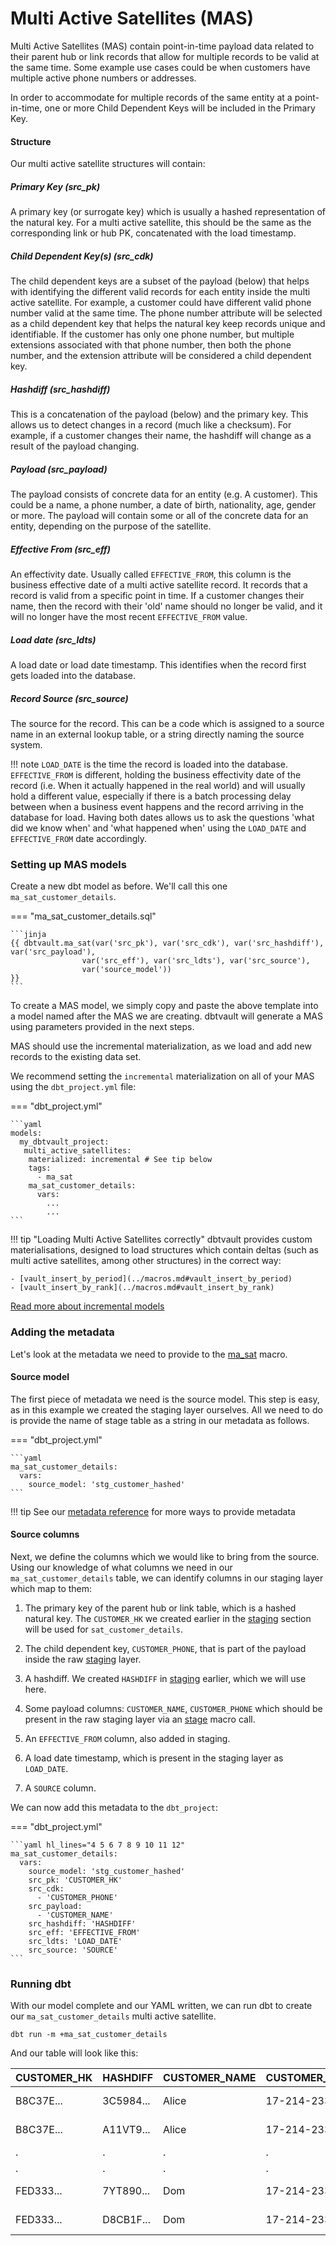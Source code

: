 # Multi Active Satellites (MAS)

Multi Active Satellites (MAS) contain point-in-time payload data related to their parent hub or link records that
allow for multiple records to be valid at the same time. Some example use cases could be when customers have multiple active 
phone numbers or addresses. 

In order to accommodate for multiple records of the same entity at a point-in-time, one or more Child Dependent Keys 
will be included in the Primary Key. 

#### Structure

Our multi active satellite structures will contain:

##### Primary Key (src_pk)
A primary key (or surrogate key) which is usually a hashed representation of the natural key.
For a multi active satellite, this should be the same as the corresponding link or hub PK, concatenated with the load timestamp.

##### Child Dependent Key(s) (src_cdk)
The child dependent keys are a subset of the payload (below) that helps with identifying the different valid records 
for each entity inside the multi active satellite. For example, a customer could have different valid phone number valid
at the same time. The phone number attribute will be selected as a child dependent key that helps the natural key keep 
records unique and identifiable. If the customer has only one phone number, but multiple extensions associated with that 
phone number, then both the phone number, and the extension attribute will be considered a child dependent key. 

##### Hashdiff (src_hashdiff)
This is a concatenation of the payload (below) and the primary key. This allows us to 
detect changes in a record (much like a checksum). For example, if a customer changes their name, the hashdiff 
will change as a result of the payload changing. 

##### Payload (src_payload)
The payload consists of concrete data for an entity (e.g. A customer). This could be
a name, a phone number, a date of birth, nationality, age, gender or more. The payload will contain some or all of the
concrete data for an entity, depending on the purpose of the satellite. 

##### Effective From (src_eff)
An effectivity date. Usually called `EFFECTIVE_FROM`, this column is the business effective date of a multi active
satellite record. It records that a record is valid from a specific point in time.
If a customer changes their name, then the record with their 'old' name should no longer be valid, and it will no 
longer have the most recent `EFFECTIVE_FROM` value. 

##### Load date (src_ldts)
A load date or load date timestamp. This identifies when the record first gets loaded into the database.

##### Record Source (src_source)
The source for the record. This can be a code which is assigned to a source name in an external lookup table, 
or a string directly naming the source system.

!!! note
    `LOAD_DATE` is the time the record is loaded into the database. `EFFECTIVE_FROM` is different, 
    holding the business effectivity date of the record (i.e. When it actually happened in the real world) and will usually 
    hold a different value, especially if there is a batch processing delay between when a business event happens and the 
    record arriving in the database for load. Having both dates allows us to ask the questions 'what did we know when' 
    and 'what happened when' using the `LOAD_DATE` and `EFFECTIVE_FROM` date accordingly. 

### Setting up MAS models

Create a new dbt model as before. We'll call this one `ma_sat_customer_details`.

=== "ma_sat_customer_details.sql"

    ```jinja
    {{ dbtvault.ma_sat(var('src_pk'), var('src_cdk'), var('src_hashdiff'), var('src_payload'),
                    var('src_eff'), var('src_ldts'), var('src_source'),
                    var('source_model'))                                   }}
    ```

To create a MAS model, we simply copy and paste the above template into a model named after the MAS we
are creating. dbtvault will generate a MAS using parameters provided in the next steps.

MAS should use the incremental materialization, as we load and add new records to the existing data set. 

We recommend setting the `incremental` materialization on all of your MAS using the `dbt_project.yml` file:

=== "dbt_project.yml"

    ```yaml
    models:
      my_dbtvault_project:
       multi_active_satellites:
        materialized: incremental # See tip below
        tags:
          - ma_sat
        ma_sat_customer_details:
          vars:
            ...
            ...
    ```

!!! tip "Loading Multi Active Satellites correctly"
    dbtvault provides custom materialisations, designed to load structures which contain deltas (such as multi active satellites, among other structures) 
    in the correct way:
    
    - [vault_insert_by_period](../macros.md#vault_insert_by_period)
    - [vault_insert_by_rank](../macros.md#vault_insert_by_rank)

[Read more about incremental models](https://docs.getdbt.com/docs/building-a-dbt-project/building-models/configuring-incremental-models/)

### Adding the metadata

Let's look at the metadata we need to provide to the [ma_sat](../macros.md#ma_sat) macro.

#### Source model

The first piece of metadata we need is the source model. This step is easy, as in this example we created the 
staging layer ourselves.  All we need to do is provide the name of stage table as a string in our metadata 
as follows.

=== "dbt_project.yml"

    ```yaml
    ma_sat_customer_details:
      vars:
        source_model: 'stg_customer_hashed'
    ```

!!! tip
    See our [metadata reference](../metadata.md#multi-active-satellites-mas) for more ways to provide metadata

#### Source columns

Next, we define the columns which we would like to bring from the source.
Using our knowledge of what columns we need in our ```ma_sat_customer_details``` table, we can identify columns in our
staging layer which map to them:

1. The primary key of the parent hub or link table,  which is a hashed natural key. 
The `CUSTOMER_HK` we created earlier in the [staging](tut_staging.md) section will be used for `sat_customer_details`.

2. The child dependent key, `CUSTOMER_PHONE`, that is part of the payload inside the raw [staging](../macros.md#stage) layer.  
3. A hashdiff. We created `HASHDIFF` in [staging](tut_staging.md) earlier, which we will use here.
4. Some payload columns: `CUSTOMER_NAME`, `CUSTOMER_PHONE` which should be present in the 
raw staging layer via an [stage](../macros.md#stage) macro call.
5. An `EFFECTIVE_FROM` column, also added in staging. 
6. A load date timestamp, which is present in the staging layer as `LOAD_DATE`. 
7. A `SOURCE` column.

We can now add this metadata to the `dbt_project`:

=== "dbt_project.yml"

    ```yaml hl_lines="4 5 6 7 8 9 10 11 12"
    ma_sat_customer_details:
      vars:
        source_model: 'stg_customer_hashed'
        src_pk: 'CUSTOMER_HK'
        src_cdk: 
          - 'CUSTOMER_PHONE'
        src_payload:
          - 'CUSTOMER_NAME'
        src_hashdiff: 'HASHDIFF'
        src_eff: 'EFFECTIVE_FROM'
        src_ldts: 'LOAD_DATE'
        src_source: 'SOURCE'
    ```

### Running dbt

With our model complete and our YAML written, we can run dbt to create our `ma_sat_customer_details` multi active satellite.

`dbt run -m +ma_sat_customer_details`

And our table will look like this:

| CUSTOMER_HK  | HASHDIFF     | CUSTOMER_NAME | CUSTOMER_PHONE  | EFFECTIVE_FROM | LOAD_DATE   | SOURCE |
| ------------ | ------------ | ----------    | --------------- | -------------- | ----------- | ------ |
| B8C37E...    | 3C5984...    | Alice         | 17-214-233-1214 | 1993-01-01     | 1993-01-01  | 1      |
| B8C37E...    | A11VT9...    | Alice         | 17-214-233-1224 | 1993-01-01     | 1993-01-01  | 1      |
| .            | .            | .             | .               | .              | .           | 1      |
| .            | .            | .             | .               | .              | .           | 1      |
| FED333...    | 7YT890...    | Dom           | 17-214-233-1217 | 1993-01-01     | 1993-01-01  | 1      |
| FED333...    | D8CB1F...    | Dom           | 17-214-233-1227 | 1993-01-01     | 1993-01-01  | 1      |